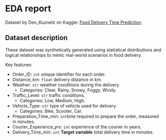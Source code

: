 # EDA report

Dataset by Den_Kuznetz on Kaggle: [Food Delivery Time Prediction](https://www.kaggle.com/datasets/denkuznetz/food-delivery-time-prediction/data?select=Food_Delivery_Times.csv).

## Dataset description

These dataset was synthetically generated using statistical distributions and logical relationships to mimic real-world scenarios in food delivery.

Key features:

* Order_ID: `int` unique identifier for each order. 
* Distance_km: `float` delivery distance in km.
* Weather: `str` weather conditions during the delivery.
    * Categories: Clear, Rainy, Snowy, Foggy, Windy.
* Traffic_Level: `str` traffic conditions.
    * Categories: Low, Medium, High.
* Vehicle_Type: `str` type of vehicle used for delivery.
    * Categories: Bike, Scooter, Car.
* Preparation_Time_min: `int`time required to prepare the order, measured in minutes.
* Courier_Experience_yrs: `int` experience of the courier in years.
* Delivery_Time_min: `int` **Target variable** total delivery time in minutes.